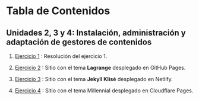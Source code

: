 # Tabla de Contenidos

## Unidades 2, 3 y 4: Instalación, administración y adaptación de gestores de contenidos

1. [Ejercicio 1](content/ejercicio1.md) : Resolución del ejercicio 1.

2. [Ejercicio 2](https://elbertogamer.github.io/Lagrange/) : Sitio con el tema **Lagrange** desplegado en GitHub Pages.

3. [Ejercicio 3](https://elbertogamer.netlify.app) : Sitio con el tema **Jekyll Klisé** desplegado en Netlify.

4. [Ejercicio 4](https://millennial-cote.pages.dev/) : Sitio con el tema Millennial desplegado en Cloudflare Pages.
